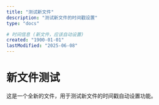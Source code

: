 ```yaml
---
title: "测试新文件"
description: "测试新文件的时间戳设置"
type: "docs"

# 时间信息 (新文件，应该自动设置)
created: "1900-01-01"
lastModified: "2025-06-08"
---
```


# 新文件测试

这是一个全新的文件，用于测试新文件的时间戳自动设置功能。
